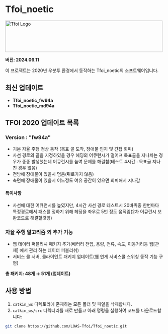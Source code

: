 # Tfoi_noetic


<img src="https://github.com/LOAS-Tfoi/Tfoi_noetic/assets/117344855/512ec3d4-b469-47d6-943e-b6222e08e2ad" alt="Tfoi Logo" width="500" height="100">


**버전: 2024.06.11**

이 프로젝트는 2020년 우분투 환경에서 동작하는 Tfoi_noetic의 소프트웨어입니다.

## 최신 업데이트

- **Tfoi_noetic_fw94a**
- **Tfoi_noetic_md94a**

## TFOI 2020 업데이트 목록

### Version : "fw94a"

- 기본 자율 주행 정상 동작 (목표 골 도착, 장애물 인지 및 간접 회피)
- 사선 경로의 골을 지정하였을 경우 헤딩의 어큐런시가 떨어져 목표골을 지나치는 경우가 종종 발생했는데 어큐런시를 높여 문제를 해결함(테스트 4시간 : 목표골 지나친 경우 없음)
- 전방에 장애물이 있을시 멈춤(뒤로가지 않음)
- 측면에 장애물이 있을시 어느정도 여유 공간이 있으면 회피해서 지나감

#### 특이사항

- 사선에 대한 어큐런시를 높였지만, 4시간 사선 경로 테스트시 20바퀴중 한번마다 특정경로에서 패스를 정하기 위해 헤딩을 좌우로 5번 정도 움직임(2차 어큐런시 보완코드로 해결할것임)

### 자율 주행 알고리즘 외 추가 기능

- 웹 데이터 퍼블리셔 패키지 추가(배터리 전압, 용량, 전류, 속도, 이동거리등 웹[관제] 에서 관리 하는 데이터 퍼블리쉬)
- 서비스 콜 서버, 클라이언트 패키지 업데이트(웹 연계 서비스콜 스위칭 동작 기능 구현)

**총 패키지: 48개 → 51개 (업데이트)**

## 사용 방법

1. `catkin_ws` 디렉토리에 존재하는 모든 폴더 및 파일을 삭제합니다.
2. `catkin_ws/src` 디렉터리를 새로 만들고 아래 명령을 실행하여 코드를 다운로드합니다:

```bash
git clone https://github.com/LOAS-Tfoi/Tfoi_noetic.git
